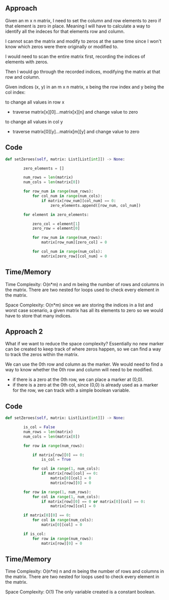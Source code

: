 ## Approach
Given an m x n matrix, I need to set the column and row elements to zero if that element is zero in place. Meaning I will have to calculate a way to identify all the indeces for that elements row and column.

I cannot scan the matrix and modify to zeros at the same time since I won't know which zeros were there originally or modified to.

I would need to scan the entire matrix first, recording the indices of elements with zeros.

Then I would go through the recorded indices, modifying the matrix at that row and column.

Given indices (x, y) in an m x n matrix, x being the row index and y being the col index:

to change all values in row x
- traverse matrix[x][0]...matrix[x][n] and change value to zero

to change all values in col y
- traverse matrix[0][y]...matrix[m][y] and change value to zero

## Code
``` python
def setZeroes(self, matrix: List[List[int]]) -> None:

        zero_elements = []

        num_rows = len(matrix)
        num_cols = len(matrix[0])

        for row_num in range(num_rows):
            for col_num in range(num_cols):
                if matrix[row_num][col_num] == 0:
                    zero_elements.append([row_num, col_num])

        for element in zero_elements:

            zero_col = element[1]
            zero_row = element[0]

            for row_num in range(num_rows):
                matrix[row_num][zero_col] = 0

            for col_num in range(num_cols):
                matrix[zero_row][col_num] = 0
```

## Time/Memory

Time Complexity: O(n*m) n and m being the number of rows and columns in the matrix. There are two nested for loops used to check every element in the matrix.

Space Complexity: O(n*m) since we are storing the indices in a list and worst case scenario, a given matrix has all its elements to zero so we would have to store that many indices.


## Approach 2
What if we want to reduce the space complexity? Essentially no new marker can be created to keep track of where zeros happen, so we can find a way to track the zeros within the matrix.

We can use the 0th row and column as the marker. We would need to find a way to know whether the 0th row and column will need to be modified.

- if there is a zero at the 0th row, we can place a marker at (0,0).
- if there is a zero at the 0th col, since (0,0) is already used as a marker for the row, we can track with a simple boolean variable.

## Code
``` python
def setZeroes(self, matrix: List[List[int]]) -> None:

        is_col = False
        num_rows = len(matrix)
        num_cols = len(matrix[0])

        for row in range(num_rows):

            if matrix[row][0] == 0:
                is_col = True

            for col in range(1, num_cols):
                if matrix[row][col] == 0:
                    matrix[0][col] = 0
                    matrix[row][0] = 0

        for row in range(1, num_rows):
            for col in range(1, num_cols):
                if matrix[row][0] == 0 or matrix[0][col] == 0:
                    matrix[row][col] = 0

        if matrix[0][0] == 0:
            for col in range(num_cols):
                matrix[0][col] = 0

        if is_col:
            for row in range(num_rows):
                matrix[row][0] = 0
```

## Time/Memory

Time Complexity: O(n*m) n and m being the number of rows and columns in the matrix. There are two nested for loops used to check every element in the matrix.

Space Complexity: O(1) The only variable created is a constant boolean.